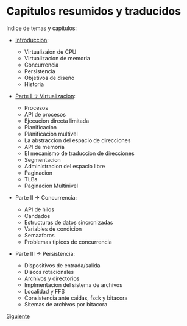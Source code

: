 # Capitulos resumidos y traducidos

Indice de temas y capitulos:

* [Introduccion](./Introduccion/Introduccion.md):

  * Virtualizaion de CPU
  * Virtualizacion de memoria
  * Concurrencia
  * Persistencia
  * Objetivos de diseño
  * Historia

* [Parte I &rarr; Virtualizacion](./Virtualizacion/Procesos.md):

  * Procesos
  * API de procesos
  * Ejecucion directa limitada
  * Planificacion
  * Planificacion multivel
  * La abstraccion del espacio de direcciones
  * API de memoria
  * El mecanismo de traduccion de direcciones
  * Segmentacion
  * Administracion del espacio libre
  * Paginacion
  * TLBs
  * Paginacion Multinivel

* Parte II &rarr; Concurrencia:
  
  * API de hilos
  * Candados
  * Estructuras de datos sincronizadas
  * Variables de condicion
  * Semaaforos
  * Problemas tipicos de concurrencia

* Parte III &rarr; Persistencia:

  * Dispositivos de entrada/salida
  * Discos rotacionales
  * Archivos y directorios
  * Implmentacion del sistema de archivos
  * Localidad y FFS
  * Consistencia ante caidas, fsck y bitacora
  * Sitemas de archivos por bitacora

[Siguiente](./Introduccion/Introduccion.md)
